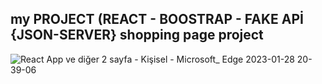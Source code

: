 ## my PROJECT (REACT - BOOSTRAP - FAKE APİ {JSON-SERVER} shopping page project
![React App ve diğer 2 sayfa - Kişisel - Microsoft_ Edge 2023-01-28 20-39-06](https://user-images.githubusercontent.com/114434307/215282763-be9e8afe-948f-496d-ac23-bae46e8d1edb.gif)
